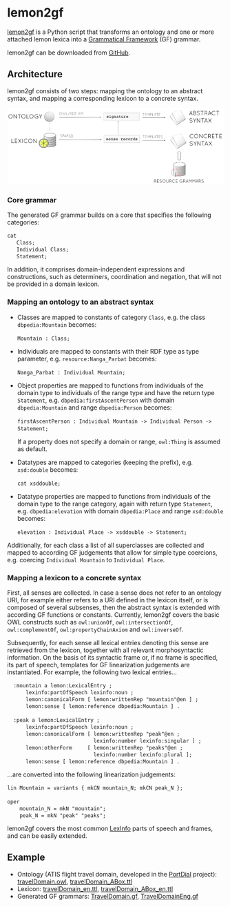 # lemon2gf

<a href="https://github.com/cunger/lemon2gf">lemon2gf</a> is a Python script that transforms an ontology and one or more attached lemon lexica into a <a href="http://www.grammaticalframework.org">Grammatical Framework</a> (GF) grammar.

lemon2gf can be downloaded from [GitHub](https://github.com/cunger/lemon2gf).

## Architecture

lemon2gf consists of two steps: mapping the ontology to an abstract syntax, and mapping a corresponding lexicon to a concrete syntax.

![lemon2gf architecture](/img/architecture.png)


### Core grammar

The generated GF grammar builds on a core that specifies the following categories:

    cat 
       Class;
       Individual Class;
       Statement;

In addition, it comprises domain-independent expressions and constructions, such as determiners, coordination and negation, that will not be provided in a domain lexicon. 


### Mapping an ontology to an abstract syntax

* Classes are mapped to constants of category `Class`, e.g. the class `dbpedia:Mountain` becomes:

    `Mountain : Class;`

* Individuals are mapped to constants with their RDF type as type parameter, e.g. `resource:Nanga_Parbat` becomes:

    `Nanga_Parbat : Individual Mountain;`

* Object properties are mapped to functions from individuals of the domain type to individuals of the range type and have the return type `Statement`, e.g. `dbpedia:firstAscentPerson` with domain `dbpedia:Mountain` and range `dbpedia:Person` becomes:

    `firstAscentPerson : Individual Mountain -> Individual Person -> Statement;`

    If a property does not specify a domain or range, `owl:Thing` is assumed as default.

* Datatypes are mapped to categories (keeping the prefix), e.g. `xsd:double` becomes:

     `cat xsddouble;`

* Datatype properties are mapped to functions from individuals of the domain type to the range category, again with return type `Statement`, e.g. `dbpedia:elevation` with domain `dbpedia:Place` and range `xsd:double` becomes:

    `elevation : Individual Place -> xsddouble -> Statement;`

Additionally, for each class a list of all superclasses are collected and mapped to according GF judgements that allow for simple type coercions, e.g. coercing `Individual Mountain` to `Individual Place`. 


### Mapping a lexicon to a concrete syntax

First, all senses are collected. In case a sense does not refer to an ontology URI, for example either refers to a URI defined in the lexicon itself, or is composed of several subsenses, then the abstract syntax is extended with according GF functions or constants. Currently, lemon2gf covers the basic OWL constructs such as `owl:unionOf`, `owl:intersectionOf`, `owl:complementOf`, `owl:propertyChainAxiom` and `owl:inverseOf`.

Subsequently, for each sense all lexical entries denoting this sense are retrieved from the lexicon, together with all relevant morphosyntactic information. On the basis of its syntactic frame or, if no frame is specified, its part of speech, templates for GF linearization judgements are instantiated. 
For example, the following two lexical entries...

      :mountain a lemon:LexicalEntry ;
          lexinfo:partOfSpeech lexinfo:noun ;
          lemon:canonicalForm [ lemon:writtenRep "mountain"@en ] ;
          lemon:sense [ lemon:reference dbpedia:Mountain ] .

      :peak a lemon:LexicalEntry ;
          lexinfo:partOfSpeech lexinfo:noun ;
          lemon:canonicalForm [ lemon:writtenRep "peak"@en ;
                                lexinfo:number lexinfo:singular ] ;
          lemon:otherForm     [ lemon:writtenRep "peaks"@en ;
                                lexinfo:number lexinfo:plural ];
          lemon:sense [ lemon:reference dbpedia:Mountain ] .

...are converted into the following linearization judgements:

    lin Mountain = variants { mkCN mountain_N; mkCN peak_N };

    oper
        mountain_N = mkN "mountain";
        peak_N = mkN "peak" "peaks";

lemon2gf covers the most common <a href="http://www.lexinfo.net/ontology/2.0/lexinfo.owl">LexInfo</a> parts of speech and frames, and can be easily extended.


## Example 

* Ontology (ATIS flight travel domain, developed in the <a href="https://sites.google.com/site/portdial2/">PortDial</a> project): <a href="lemon2gf/travelDomain.owl">travelDomain.owl</a>, <a href="lemon2gf/travelDomain_ABox.ttl">travelDomain_ABox.ttl</a>
* Lexicon: <a href="lemon2gf/travelDomain_en.ttl">travelDomain\_en.ttl</a>, <a href="lemon2gf/travelDomain_ABox_en.ttl">travelDomain\_ABox\_en.ttl</a>
* Generated GF grammars: <a href="lemon2gf/TravelDomain.gf">TravelDomain.gf</a>, <a href="lemon2gf/TravelDomainEng.gf">TravelDomainEng.gf</a>

